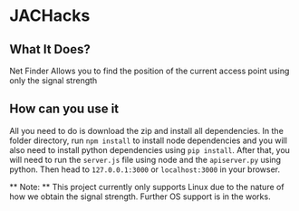 # JACHacks

## What It Does?
Net Finder Allows you to find the position of the current access point using only the signal strength

## How can you use it
All you need to do is download the zip and install all dependencies. In the folder directory, run `npm install` to install node dependencies and you will also need to install python dependencies using `pip install`.
After that, you will need to run the `server.js` file using node and the `apiserver.py` using python.
Then head to `127.0.0.1:3000` or `localhost:3000` in your browser.

** Note: ** This project currently only supports Linux due to the nature of how we obtain the signal strength. Further OS support is in the works.
